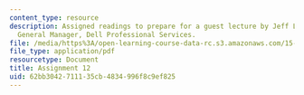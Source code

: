 ```yaml
---
content_type: resource
description: Assigned readings to prepare for a guest lecture by Jeff Lynn, VP and
  General Manager, Dell Professional Services.
file: /media/https%3A/open-learning-course-data-rc.s3.amazonaws.com/15-598-it-and-business-transformation-spring-2003/62bb3042711135cb4834996f8c9ef825_assignment11.pdf
file_type: application/pdf
resourcetype: Document
title: Assignment 12
uid: 62bb3042-7111-35cb-4834-996f8c9ef825
---
```

